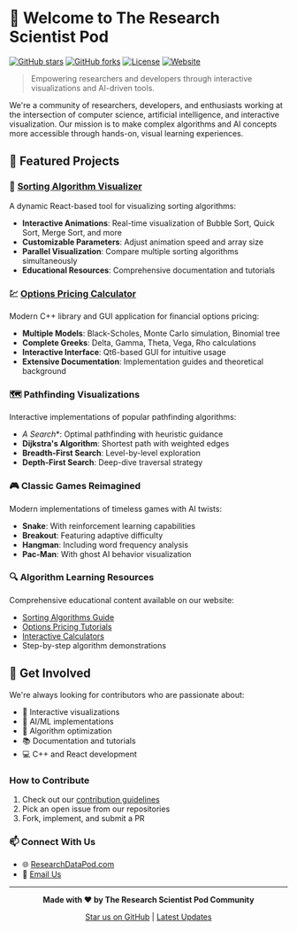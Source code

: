 # 🧪 Welcome to The Research Scientist Pod

[![GitHub stars](https://img.shields.io/github/stars/research-scientist-pod?style=social)](https://github.com/research-scientist-pod)
[![GitHub forks](https://img.shields.io/github/forks/research-scientist-pod?style=social)](https://github.com/research-scientist-pod)
[![License](https://img.shields.io/badge/License-MIT-blue.svg)](https://opensource.org/licenses/MIT)
[![Website](https://img.shields.io/badge/Website-ResearchDataPod.com-brightgreen)](https://researchdatapod.com)

> Empowering researchers and developers through interactive visualizations and AI-driven tools.

We're a community of researchers, developers, and enthusiasts working at the intersection of computer science, artificial intelligence, and interactive visualization. Our mission is to make complex algorithms and AI concepts more accessible through hands-on, visual learning experiences.

## 🚀 Featured Projects

### 🎨 [Sorting Algorithm Visualizer](https://github.com/The-Research-Scientist-Pod/sorting-visualizer)
A dynamic React-based tool for visualizing sorting algorithms:
- **Interactive Animations**: Real-time visualization of Bubble Sort, Quick Sort, Merge Sort, and more
- **Customizable Parameters**: Adjust animation speed and array size
- **Parallel Visualization**: Compare multiple sorting algorithms simultaneously
- **Educational Resources**: Comprehensive documentation and tutorials

### 💹 [Options Pricing Calculator](https://github.com/The-Research-Scientist-Pod/options-pricing-calculator)
Modern C++ library and GUI application for financial options pricing:
- **Multiple Models**: Black-Scholes, Monte Carlo simulation, Binomial tree
- **Complete Greeks**: Delta, Gamma, Theta, Vega, Rho calculations
- **Interactive Interface**: Qt6-based GUI for intuitive usage
- **Extensive Documentation**: Implementation guides and theoretical background

### 🗺️ Pathfinding Visualizations
Interactive implementations of popular pathfinding algorithms:
- **A* Search**: Optimal pathfinding with heuristic guidance
- **Dijkstra's Algorithm**: Shortest path with weighted edges
- **Breadth-First Search**: Level-by-level exploration
- **Depth-First Search**: Deep-dive traversal strategy

### 🎮 Classic Games Reimagined
Modern implementations of timeless games with AI twists:
- **Snake**: With reinforcement learning capabilities
- **Breakout**: Featuring adaptive difficulty
- **Hangman**: Including word frequency analysis
- **Pac-Man**: With ghost AI behavior visualization

### 🔍 Algorithm Learning Resources
Comprehensive educational content available on our website:
- [Sorting Algorithms Guide](https://researchdatapod.com/dsa/)
- [Options Pricing Tutorials](https://researchdatapod.com/black-scholes-option-pricing-in-c/)
- [Interactive Calculators](https://researchdatapod.com/data-science-tools/calculators/)
- Step-by-step algorithm demonstrations

## 📢 Get Involved

We're always looking for contributors who are passionate about:
- 🎨 Interactive visualizations
- 🧠 AI/ML implementations
- 🎯 Algorithm optimization
- 📚 Documentation and tutorials
- 💻 C++ and React development

### How to Contribute

1. Check out our [contribution guidelines](./CONTRIBUTING.md)
2. Pick an open issue from our repositories
3. Fork, implement, and submit a PR

### 📫 Connect With Us

- 🌐 [ResearchDataPod.com](https://researchdatapod.com)
- 📧 [Email Us](mailto:suf@researchdatapod.com)

---

<div align="center">

**Made with ❤️ by The Research Scientist Pod Community**

[Star us on GitHub](https://github.com/research-scientist-pod) | [Latest Updates](https://researchdatapod.com/blog)

</div>
